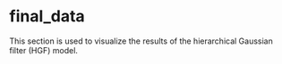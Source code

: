 # final_data
This section is used to visualize the results of the hierarchical Gaussian filter (HGF) model.
